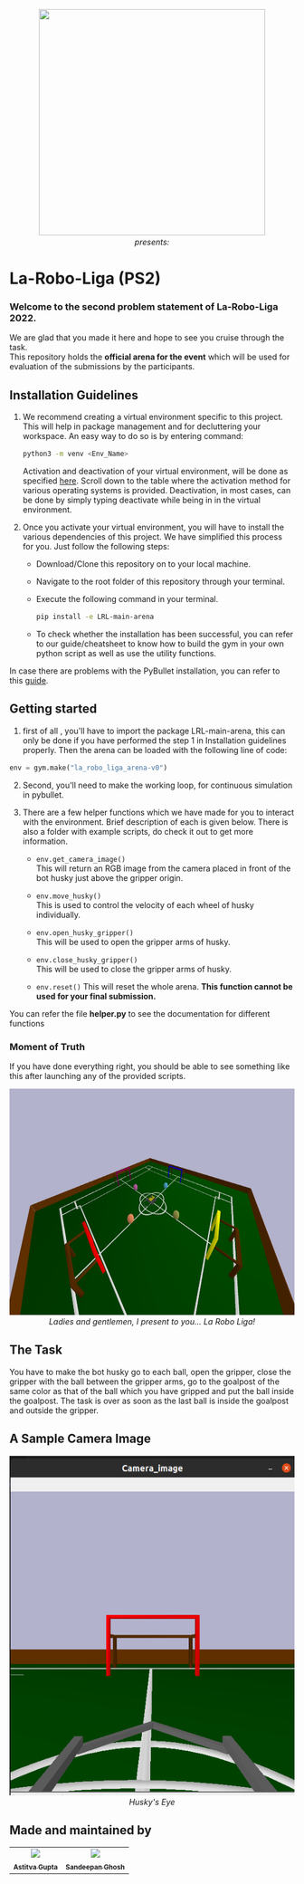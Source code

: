 <p align="center">
 <img  width="400" height="400" src="https://github.com/Robotics-Club-IIT-BHU/Vision2_20_Areana/blob/main/media/robo.jpg"><br>
  <i>presents:</i>  
</p>

# La-Robo-Liga (PS2)

### Welcome to the second problem statement of La-Robo-Liga 2022.   
We are glad that you made it here and hope to see you cruise through the task.  
This repository holds the **official arena for the event** which will be used for evaluation of the submissions by the participants.

## Installation Guidelines  
1. We recommend creating a virtual environment specific to this project. This will help in package management and for decluttering your workspace. An easy way to do so is by entering command:

   ~~~bash
   python3 -m venv <Env_Name>
   ~~~

   Activation and deactivation of your virtual environment, will be done as specified [here](https://docs.python.org/3/library/venv.html). Scroll down to the table where the activation method for various operating systems is provided. Deactivation, in most cases, can be done by simply typing deactivate while being in in the virtual environment.

2. Once you activate your virtual environment, you will have to install the various dependencies of this project. We have simplified this process for you. Just follow the following steps:
   * Download/Clone this repository on to your local machine.
   * Navigate to the root folder of this repository through your terminal.
   * Execute the following command in your terminal.

      ~~~bash
      pip install -e LRL-main-arena
      ~~~

   * To check whether the installation has been successful, you can refer to our guide/cheatsheet to know how to build the gym in your own python script as well as use the utility functions.

In case there are problems with the PyBullet installation, you can refer to this [guide](https://github.com/Robotics-Club-IIT-BHU/Robo-Summer-Camp-20/blob/master/Part1/Subpart%201/README.md).

## Getting started
1. first of all , you'll have to import the package LRL-main-arena, this can only be done if you have performed the step 1 in Installation guidelines properly. 
   Then the arena can be loaded with the following line of code:

~~~python
env = gym.make("la_robo_liga_arena-v0")
~~~
2. Second, you'll need to make the working loop, for continuous simulation in pybullet.

3. There are a few helper functions which we have made for you to interact with the environment. Brief description of each is given below. There is also a folder with example scripts, do check it out to get more information. 
   
   * `env.get_camera_image()`  
      This will return an RGB image from the camera placed in front of the bot husky just above the gripper origin.  
      
   * `env.move_husky()`  
      This is used to control the velocity of each wheel of husky individually.
      
   * `env.open_husky_gripper()`  
      This will be used to open the gripper arms of husky.
      
   * `env.close_husky_gripper()`  
      This will be used to close the gripper arms of husky.
      
   * `env.reset()`
      This will reset the whole arena. **This function cannot be used for your final submission.** 

You can refer the file **helper.py** to see the documentation for different functions      

### Moment of Truth
If you have done everything right, you should be able to see something like this after launching any of the provided scripts.
<p align="center">
 <img  width="750" height="400" src="arena_overview.jpg"><br>
 <i>Ladies and gentlemen, I present to you... La Robo Liga!</i>
</p>


## The Task 
You have to make the bot husky go to each ball, open the gripper, close the gripper with the ball between the gripper arms, go to the goalpost of the same color as that of the ball which you have gripped and put the ball inside the goalpost. The task is over as soon as the last ball is inside the goalpost
and outside the gripper.
## A Sample Camera Image
<p align="center">
 <img  width="600" height="600" src="Sample_Camera_Image.png"><br>
 <i>Husky's Eye</i>
</p>  

## Made and maintained by
<table align="center">
 <td align="center">
      <a href="https://github.com/astitva22">
      <img src="https://avatars.githubusercontent.com/u/75927242?v=4" width="115px;"/>
      <br /><sub><b>Astitva Gupta </b></sub></a><br/>
 </td>
 <td align="center">
      <a href="https://github.com/san2130">
      <img src=https://avatars.githubusercontent.com/u/88130555?s=400&v=4 width="115px;"/>
      <br /><sub><b>Sandeepan Ghosh </b></sub></a><br/>
 </td>
</table>
